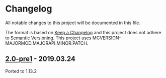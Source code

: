 # Changelog
All notable changes to this project will be documented in this file.

The format is based on [Keep a Changelog](http://keepachangelog.com/en/1.0.0/) and this project does not adhere to [Semantic Versioning](http://semver.org/spec/v2.0.0.html).
This project uses MCVERSION-MAJORMOD.MAJORAPI.MINOR.PATCH.

## [2.0-pre1](https://github.com/TheIllusiveC4/CakeChomps/compare/1.12.x...1ee37df55b67259236a90b84fcbab6a34374ddea) - 2019.03.24
Ported to 1.13.2